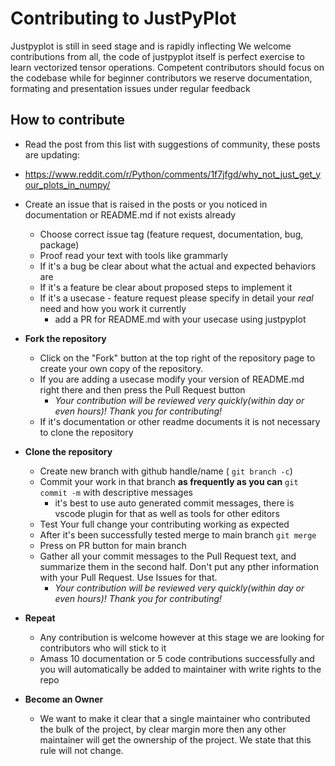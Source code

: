 # Contributing to JustPyPlot

Justpyplot is still in seed stage and is rapidly inflecting
We welcome contributions from all, the code of justpyplot itself is perfect exercise to 
learn vectorized tensor operations. Competent contributors should focus on the codebase while for
beginner contributors we reserve documentation, formating and presentation issues under regular feedback

## How to contribute

- Read the post from this list with suggestions of community, these posts are updating:
 - https://www.reddit.com/r/Python/comments/1f7jfgd/why_not_just_get_your_plots_in_numpy/

- Create an issue that is raised in the posts or you noticed in documentation or README.md if not exists already
    - Choose correct issue tag (feature request, documentation, bug, package)
    - Proof read your text with tools like grammarly
    - If it's a bug be clear about what the actual and expected behaviors are
    - If it's a feature be clear about proposed steps to implement it
    - If it's a usecase - feature request please specify in detail your *real* need and how you work it currently
        -  add a PR for README.md with your usecase using justpyplot
- **Fork the repository**
    - Click on the "Fork" button at the top right of the repository page to create your own copy of the repository.
    - If you are adding a usecase modify your version of README.md right there and then press the Pull Request button
        - *Your contribution will be reviewed very quickly(within day or even hours)! Thank you for contributing!*
    - If it's documentation or other readme documents it is not necessary to clone the repository
- **Clone the repository**
    - Create new branch with github handle/name ( `git branch -c`)
    - Commit your work in that branch **as frequently as you can** `git commit -m` with descriptive messages
        - it's best to use auto generated commit messages, there is vscode plugin for that as well as tools for other editors
    - Test Your full change your contributing working as expected
    - After it's been successfully tested merge to main branch `git merge`
    - Press on PR button for main branch
    - Gather all your commit messages to the Pull Request text, and summarize them in the second half. Don't put any pther 
        information with your Pull Request. Use Issues for that.
        - *Your contribution will be reviewed very quickly(within day or even hours)! Thank you for contributing!*

- **Repeat**
    - Any contribution is welcome however at this stage we are looking for contributors who will stick to it
    - Amass 10 documentation or 5 code contributions successfully and you will automatically be added to maintainer with write rights to the repo
- **Become an Owner**
    - We want to make it clear that a single maintainer who contributed the bulk of the project, by clear margin more then any other maintainer will get the ownership of the project. We state that this rule will not change.
    
    